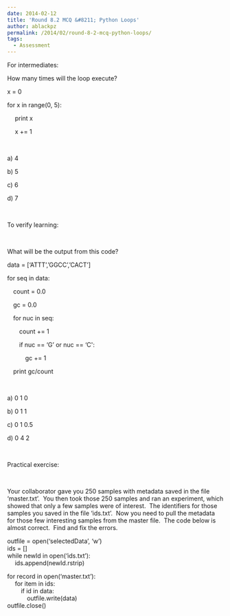```yaml
---
date: 2014-02-12
title: 'Round 8.2 MCQ &#8211; Python Loops'
author: ablackpz
permalink: /2014/02/round-8-2-mcq-python-loops/
tags:
  - Assessment
---
```

For intermediates:

How many times will the loop execute?

x = 0

for x in range(0, 5):

&emsp; print x

&emsp; x += 1

&nbsp;

a) 4

b) 5

c) 6

d) 7

&nbsp;

To verify learning:

&nbsp;

What will be the output from this code?

data = [&#8216;ATTT&#8217;,&#8217;GGCC&#8217;,&#8217;CACT&#8217;]

for seq in data:

&emsp;count = 0.0

&emsp;gc = 0.0

&emsp;for nuc in seq:

&emsp;&emsp;count += 1

&emsp;&emsp;if nuc == &#8216;G&#8217; or nuc == &#8216;C':

&emsp;&emsp;&emsp;gc += 1

&emsp;print gc/count

&nbsp;

a) 0 1 0

b) 0 1 1

c) 0 1 0.5

d) 0 4 2

&nbsp;

Practical exercise:

&nbsp;

Your collaborator gave you 250 samples with metadata saved in the file &#8216;master.txt&#8217;.  You then took those 250 samples and ran an experiment, which showed that only a few samples were of interest.  The identifiers for those samples you saved in the file &#8216;ids.txt&#8217;.  Now you need to pull the metadata for those few interesting samples from the master file.  The code below is almost correct.  Find and fix the errors.

outfile = open(&#8216;selectedData&#8217;, &#8216;w&#8217;)  
ids = []  
while newId in open(&#8216;ids.txt&#8217;):  
&emsp; ids.append(newId.rstrip)

for record in open(&#8216;master.txt&#8217;):  
&emsp; for item in ids:  
&emsp;&emsp; if id in data:  
&emsp;&emsp;&emsp; outfile.write(data)  
outfile.close()

&nbsp;

&nbsp;
